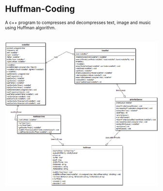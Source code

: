 # Huffman-Coding
A c++ program to compresses and decompresses text, image and music using Huffman algorithm.
#

![UML code](https://github.com/mariaconcettavitale/huffman-coding/blob/master/Test/UMLHuffman_EncodingDecoding.jpg)

#
